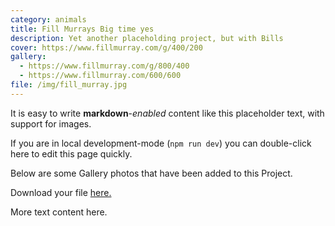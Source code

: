 ```yaml
---
category: animals
title: Fill Murrays Big time yes
description: Yet another placeholding project, but with Bills
cover: https://www.fillmurray.com/g/400/200
gallery:
  - https://www.fillmurray.com/g/800/400
  - https://www.fillmurray.com/600/600
file: /img/fill_murray.jpg
---
```

It is easy to write **markdown**-*enabled* content like this placeholder text, with support for images.

If you are in local development-mode (`npm run dev`) you can double-click here to edit this page quickly.

Below are some Gallery photos that have been added to this Project.

Download your file <a href="/img/fill_murray.jpg" download>here.</a>

More text content here.